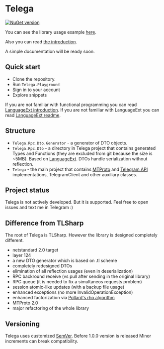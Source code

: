 # Telega

[![NuGet version](https://badge.fury.io/nu/Telega.svg)](https://www.nuget.org/packages/Telega)

You can see the library usage example [here](https://github.com/ilyalatt/Telega/tree/master/Telega.Playground/Program.cs).

Also you can read [the introduction](https://github.com/ilyalatt/Telega/wiki/Introduction).

A simple documentation will be ready soon.

## Quick start

* Clone the repository.
* Run `Telega.Playground`
* Sign in to your account
* Explore snippets

If you are not familiar with functional programming you can read [LanguageExt introduction](https://github.com/louthy/language-ext/wiki/Thinking-Functionally:-Introduction).
If you are not familiar with LanguageExt you can read [LanguageExt readme](https://github.com/louthy/language-ext).

## Structure

* `Telega.Rpc.Dto.Generator` - a generator of DTO objects.
* `Telega.Rpc.Dto` - a directory in Telega project that contains generated Types and Functions (they are excluded from git because the size is ~5MB). Based on [LanguageExt](https://github.com/louthy/language-ext). DTOs handle serialization without reflection.
* `Telega` - the main project that contains [MTProto](https://core.telegram.org/mtproto) and [Telegram API](https://core.telegram.org/api#telegram-api) implementations, TelegramClient and other auxiliary classes.

## Project status

Telega is not actively developed. But it is supported. Feel free to open issues and text me in Telegram :)

## Difference from TLSharp

The root of Telega is TLSharp. However the library is designed completely different.

* netstandard 2.0 target
* layer 124
* a new DTO generator which is based on .tl scheme
* completely redesigned DTOs
* elimination of all reflection usages (even in deserialization)
* RPC backround receive (vs pull after sending in the original library)
* RPC queue (it is needed to fix a simultaneos requests problem)
* session atomic-like updates (with a backup file usage)
* enhanced exceptions (no more InvalidOperationException)
* enhanced factorization via [Pollard's rho algorithm](https://en.wikipedia.org/wiki/Pollard%27s_rho_algorithm)
* MTProto 2.0
* major refactoring of the whole library

## Versioning

Telega uses customized [SemVer](https://semver.org/). Before 1.0.0 version is released Minor increments can break compatibility.
